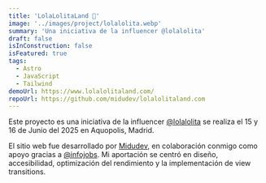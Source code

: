 ```yaml
---
title: 'LolaLolitaLand 💮'
image: '../images/project/lolalolita.webp'
summary: 'Una iniciativa de la influencer @lolalolita'
draft: false
isInConstruction: false
isFeatured: true
tags:
  - Astro
  - JavaScript
  - Tailwind
demoUrl: https://www.lolalolitaland.com/
repoUrl: https://github.com/midudev/lolalolitaland.com
---
```


Este proyecto es una iniciativa de la influencer [@lolalolita](https://www.instagram.com/lolalolita) se realiza el 15 y 16 de Junio del 2025 en Aquopolis, Madrid.

El sitio web fue desarrollado por [Midudev](https://twitch.tv/midudev), en colaboración conmigo como apoyo gracias a [@infojobs](https://www.infojobs.net/). Mi aportación se centró en diseño, accesibilidad, optimización del rendimiento y la implementación de view transitions.
